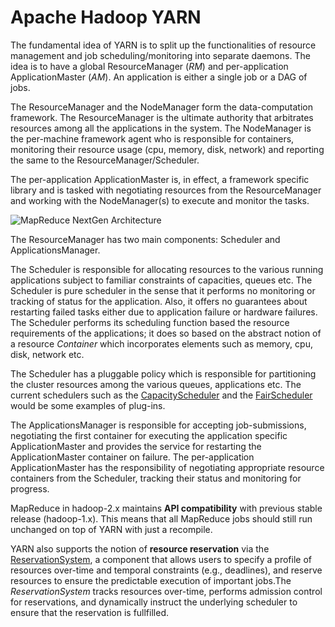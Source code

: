 <!---
  Licensed under the Apache License, Version 2.0 (the "License");
  you may not use this file except in compliance with the License.
  You may obtain a copy of the License at

   http://www.apache.org/licenses/LICENSE-2.0

  Unless required by applicable law or agreed to in writing, software
  distributed under the License is distributed on an "AS IS" BASIS,
  WITHOUT WARRANTIES OR CONDITIONS OF ANY KIND, either express or implied.
  See the License for the specific language governing permissions and
  limitations under the License. See accompanying LICENSE file.
-->

Apache Hadoop YARN
==================

The fundamental idea of YARN is to split up the functionalities of resource management and job scheduling/monitoring into separate daemons. The idea is to have a global ResourceManager (*RM*) and per-application ApplicationMaster (*AM*). An application is either a single job or a DAG of jobs.

The ResourceManager and the NodeManager form the data-computation framework. The ResourceManager is the ultimate authority that arbitrates resources among all the applications in the system. The NodeManager is the per-machine framework agent who is responsible for containers, monitoring their resource usage (cpu, memory, disk, network) and reporting the same to the ResourceManager/Scheduler.

The per-application ApplicationMaster is, in effect, a framework specific library and is tasked with negotiating resources from the ResourceManager and working with the NodeManager(s) to execute and monitor the tasks.

![MapReduce NextGen Architecture](./yarn_architecture.gif)

The ResourceManager has two main components: Scheduler and ApplicationsManager.

The Scheduler is responsible for allocating resources to the various running applications subject to familiar constraints of capacities, queues etc. The Scheduler is pure scheduler in the sense that it performs no monitoring or tracking of status for the application. Also, it offers no guarantees about restarting failed tasks either due to application failure or hardware failures. The Scheduler performs its scheduling function based the resource requirements of the applications; it does so based on the abstract notion of a resource *Container* which incorporates elements such as memory, cpu, disk, network etc.

The Scheduler has a pluggable policy which is responsible for partitioning the cluster resources among the various queues, applications etc. The current schedulers such as the [CapacityScheduler](http://hadoop.apache.org/docs/current/hadoop-yarn/hadoop-yarn-site/CapacityScheduler.html) and the [FairScheduler](http://hadoop.apache.org/docs/current/hadoop-yarn/hadoop-yarn-site/FairScheduler.html) would be some examples of plug-ins.

The ApplicationsManager is responsible for accepting job-submissions, negotiating the first container for executing the application specific ApplicationMaster and provides the service for restarting the ApplicationMaster container on failure. The per-application ApplicationMaster has the responsibility of negotiating appropriate resource containers from the Scheduler, tracking their status and monitoring for progress.

MapReduce in hadoop-2.x maintains **API compatibility** with previous stable release (hadoop-1.x). This means that all MapReduce jobs should still run unchanged on top of YARN with just a recompile.

YARN also supports the notion of **resource reservation** via the [ReservationSystem](http://hadoop.apache.org/docs/current/hadoop-yarn/hadoop-yarn-site/ReservationSystem.html), a component that allows users to specify a profile of resources over-time and temporal constraints (e.g., deadlines), and reserve resources to ensure the predictable execution of important jobs.The *ReservationSystem* tracks resources over-time, performs admission control for reservations, and dynamically instruct the underlying scheduler to ensure that the reservation is fullfilled.
